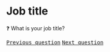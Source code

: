 # Job title

:question: What is your job title?

<kbd>[Previous question](./A_1_hours_employee.md)</kbd> 
<kbd>[Next question](./A_3_role_category_employee.md)</kbd>